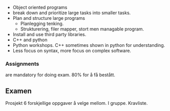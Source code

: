 - Object oriented programs
- break down and prioritize large tasks into smaller tasks. 
- Plan and structure large programs
	- Planlegging tenking.
	- Strukturering, filer mapper, stort men managable program.
- Install and use third party libraries.
- C++ and python
- Python workshops.
C++ sometimes shown in python for understanding.
- Less focus on syntax, more focus on complex software.
### Assignments
are mandatory for doing exam.
80% for å få bestått.
## Examen
Prosjekt
6 forskjellige oppgaver å velge mellom. I gruppe. Kravliste.